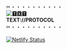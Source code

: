 ✂︎・・・・・・・・・・\
[![🆃🆇🆃](https://textprotocol.org/apple-touch-icon.png)](https://textprotocol.org/ "🆃🆇🆃")\
__TEXT://PROTOCOL__\
✂︎・・・・・・・・・・\
\
[![Netlify Status](https://api.netlify.com/api/v1/badges/f888a14d-7337-477a-8b52-91ffa14e4c8e/deploy-status)](https://app.netlify.com/sites/textprotocol/deploys)
